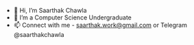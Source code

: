 - 👋 Hi, I’m Saarthak Chawla
- 👀 I’m a Computer Science Undergraduate
- 📫 Connect with me - saarthak.work@gmail.com or Telegram @saarthakchawla

<!---
saarthakchawla/saarthakchawla is a ✨ special ✨ repository because its `README.md` (this file) appears on your GitHub profile.
You can click the Preview link to take a look at your changes.
--->
